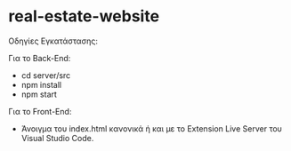 # real-estate-website

Οδηγίες Εγκατάστασης:

Για το Back-End:

- cd server/src
- npm install
- npm start

Για το Front-End:

- Άνοιγμα του index.html κανονικά ή και με το Extension Live Server του Visual Studio Code.
